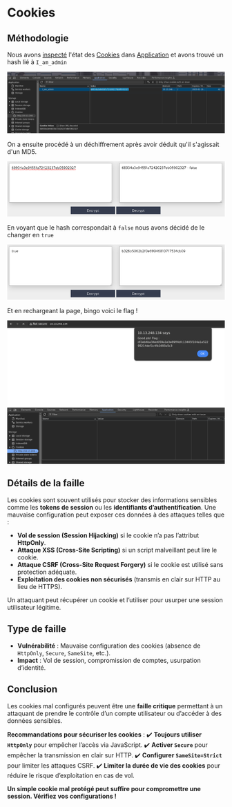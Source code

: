 # Cookies

## Méthodologie

Nous avons <ins>inspecté</ins> l'état des <ins>Cookies</ins> dans <ins>Application</ins> et avons trouvé un hash lié à `I_am_admin`

![cookies-inspect](Assets/cookies-inspect.png)

On a ensuite procédé à un déchiffrement après avoir déduit qu'il s'agissait d'un MD5.

![cookies-decrypt](Assets/cookies-false.png)

En voyant que le hash correspondait à `false` nous avons décidé de le changer en `true`

![cookies-true](Assets/cookies-true.png)

Et en rechargeant la page, bingo voici le flag !

![cookies-flag](Assets/cookies-flag.png)

## Détails de la faille
Les cookies sont souvent utilisés pour stocker des informations sensibles comme les **tokens de session** ou les **identifiants d’authentification**. Une mauvaise configuration peut exposer ces données à des attaques telles que :
- **Vol de session (Session Hijacking)** si le cookie n’a pas l’attribut **HttpOnly**.
- **Attaque XSS (Cross-Site Scripting)** si un script malveillant peut lire le cookie.
- **Attaque CSRF (Cross-Site Request Forgery)** si le cookie est utilisé sans protection adéquate.
- **Exploitation des cookies non sécurisés** (transmis en clair sur HTTP au lieu de HTTPS).

Un attaquant peut récupérer un cookie et l’utiliser pour usurper une session utilisateur légitime.


## Type de faille
- **Vulnérabilité** : Mauvaise configuration des cookies (absence de `HttpOnly`, `Secure`, `SameSite`, etc.).
- **Impact** : Vol de session, compromission de comptes, usurpation d’identité.


## Conclusion
Les cookies mal configurés peuvent être une **faille critique** permettant à un attaquant de prendre le contrôle d’un compte utilisateur ou d’accéder à des données sensibles. 

**Recommandations pour sécuriser les cookies** :
✔️ **Toujours utiliser `HttpOnly`** pour empêcher l’accès via JavaScript.
✔️ **Activer `Secure`** pour empêcher la transmission en clair sur HTTP.
✔️ **Configurer `SameSite=Strict`** pour limiter les attaques CSRF.
✔️ **Limiter la durée de vie des cookies** pour réduire le risque d’exploitation en cas de vol.

**Un simple cookie mal protégé peut suffire pour compromettre une session. Vérifiez vos configurations !**
